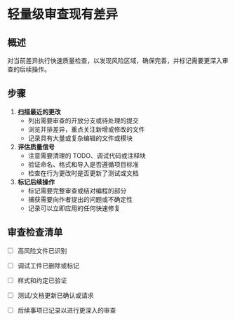 # 轻量级审查现有差异

## 概述

对当前差异执行快速质量检查，以发现风险区域，确保完善，并标记需要更深入审查的后续操作。

## 步骤

1. **扫描最近的更改**
    - 列出需要审查的开放分支或待处理的提交
    - 浏览并排差异，重点关注新增或修改的文件
    - 记录具有大量或复杂编辑的文件或模块
2. **评估质量信号**
    - 注意需要清理的 TODO、调试代码或注释块
    - 验证命名、格式和导入是否遵循项目标准
    - 检查在行为更改时是否更新了测试或文档
3. **标记后续操作**
    - 标记需要完整审查或结对编程的部分
    - 捕获需要向作者提出的问题或不确定性
    - 记录可以立即应用的任何快速修复

## 审查检查清单

- [ ] 高风险文件已识别
- [ ] 调试工件已删除或标记
- [ ] 样式和约定已验证
- [ ] 测试/文档更新已确认或请求
- [ ] 后续事项已记录以进行更深入的审查

